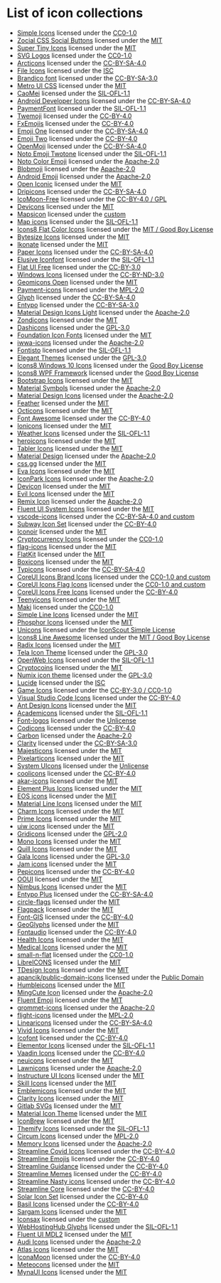# List of icon collections

- [Simple Icons](https://github.com/simple-icons/simple-icons) licensed under
  the
  [CC0-1.0](https://github.com/simple-icons/simple-icons/blob/develop/LICENSE.md)
- [Zocial CSS Social Buttons](https://github.com/smcllns/css-social-buttons)
  licensed under the
  [MIT](https://github.com/smcllns/css-social-buttons/blob/master/LICENSE)
- [Super Tiny Icons](https://github.com/edent/SuperTinyIcons) licensed under the
  [MIT](https://github.com/edent/SuperTinyIcons/blob/master/LICENSE)
- [SVG Logos](https://github.com/gilbarbara/logos) licensed under the
  [CC0-1.0](https://github.com/gilbarbara/logos/blob/master/LICENSE.txt)
- [Arcticons](https://github.com/Donnnno/Arcticons) licensed under the
  [CC-BY-SA-4.0](https://github.com/Donnnno/Arcticons)
- [File Icons](https://github.com/file-icons/icons) licensed under the
  [ISC](undefined)
- [Brandico font](https://github.com/fontello/brandico.font) licensed under the
  [CC-BY-SA-3.0](https://github.com/fontello/brandico.font)
- [Metro UI CSS](https://github.com/olton/Metro-UI-CSS) licensed under the
  [MIT](https://github.com/olton/Metro-UI-CSS/blob/master/LICENSE)
- [CaoMei](https://github.com/xiangsudian/CaoMei) licensed under the
  [SIL-OFL-1.1](https://github.com/xiangsudian/CaoMei)
- [Android Developer Icons](https://github.com/opoloo/androidicons) licensed
  under the
  [CC-BY-SA-4.0](https://github.com/opoloo/androidicons/blob/master/LICENSE.TXT)
- [PaymentFont](https://github.com/AlexanderPoellmann/PaymentFont) licensed
  under the [SIL-OFL-1.1](https://github.com/AlexanderPoellmann/PaymentFont)
- [Twemoji](https://github.com/twitter/twemoji) licensed under the
  [CC-BY-4.0](https://github.com/twitter/twemoji/blob/master/LICENSE-GRAPHICS)
- [FxEmojis](https://github.com/mozilla/fxemoji) licensed under the
  [CC-BY-4.0](https://github.com/mozilla/fxemoji/blob/gh-pages/LICENSE.md)
- [Emoji One](https://github.com/joypixels/emojione-legacy) licensed under the
  [CC-BY-SA-4.0](https://github.com/joypixels/emojione-legacy/blob/master/LICENSE.md)
- [Emoji Two](https://github.com/EmojiTwo/emojitwo) licensed under the
  [CC-BY-4.0](https://github.com/EmojiTwo/emojitwo/blob/master/LICENSE.md)
- [OpenMoji](https://github.com/hfg-gmuend/openmoji) licensed under the
  [CC-BY-SA-4.0](https://github.com/hfg-gmuend/openmoji/blob/master/LICENSE.txt)
- [Noto Emoji Twotone](https://fonts.google.com/noto/specimen/Noto+Emoji)
  licensed under the
  [SIL-OFL-1.1](https://fonts.google.com/noto/specimen/Noto+Emoji/about)
- [Noto Color Emoji](https://github.com/googlefonts/noto-emoji) licensed under
  the [Apache-2.0](https://github.com/googlefonts/noto-emoji/blob/main/LICENSE)
- [Blobmoji](https://github.com/C1710/blobmoji) licensed under the
  [Apache-2.0](https://github.com/C1710/blobmoji/blob/main/LICENSE)
- [Android Emoji](https://github.com/aosp-mirror/platform_frameworks_base)
  licensed under the
  [Apache-2.0](https://github.com/aosp-mirror/platform_frameworks_base/blob/jb-mr2.0.0-release/MODULE_LICENSE_APACHE2)
- [Open Iconic](https://github.com/iconic/open-iconic) licensed under the
  [MIT](https://github.com/iconic/open-iconic)
- [Dripicons](https://github.com/amitjakhu/dripicons) licensed under the
  [CC-BY-SA-4.0](https://github.com/amitjakhu/dripicons/blob/master/LICENSE)
- [IcoMoon-Free](https://github.com/Keyamoon/IcoMoon-Free) licensed under the
  [CC-BY-4.0 / GPL](https://github.com/Keyamoon/IcoMoon-Free/blob/master/License.txt)
- [Devicons](https://github.com/vorillaz/devicons) licensed under the
  [MIT](https://github.com/vorillaz/devicons)
- [Mapsicon](https://github.com/djaiss/mapsicon) licensed under the
  [custom](https://github.com/djaiss/mapsicon)
- [Map icons](https://github.com/scottdejonge/map-icons) licensed under the
  [SIL-OFL-1.1](https://github.com/scottdejonge/map-icons)
- [Icons8 Flat Color Icons](https://github.com/icons8/flat-color-icons) licensed
  under the
  [MIT / Good Boy License](https://github.com/icons8/flat-color-icons/blob/master/LICENSE.md)
- [Bytesize Icons](https://github.com/danklammer/bytesize-icons) licensed under
  the [MIT](https://github.com/danklammer/bytesize-icons/blob/master/LICENSE.md)
- [Ikonate](https://github.com/mikolajdobrucki/ikonate) licensed under the
  [MIT](https://github.com/mikolajdobrucki/ikonate/blob/master/LICENSE)
- [Paper Icons](https://github.com/snwh/paper-icon-theme) licensed under the
  [CC-BY-SA-4.0](https://github.com/snwh/paper-icon-theme/blob/master/LICENSE)
- [Elusive Iconfont](https://github.com/dovy/elusive-iconfont) licensed under
  the [SIL-OFL-1.1](https://github.com/dovy/elusive-iconfont)
- [Flat UI Free](https://github.com/designmodo/Flat-UI) licensed under the
  [CC-BY-3.0](https://github.com/designmodo/Flat-UI/blob/master/readme%20license.txt)
- [Windows Icons](https://github.com/Templarian/WindowsIcons) licensed under the
  [CC-BY-ND-3.0](https://github.com/Templarian/WindowsIcons/blob/master/WindowsPhone/license.txt)
- [Geomicons Open](https://github.com/jxnblk/geomicons-open) licensed under the
  [MIT](https://github.com/jxnblk/geomicons-open)
- [Payment-icons](https://github.com/muffinresearch/payment-icons) licensed
  under the
  [MPL-2.0](https://github.com/muffinresearch/payment-icons/blob/master/LICENSE)
- [Glyph](https://github.com/frexy/glyph-iconset) licensed under the
  [CC-BY-SA-4.0](https://github.com/frexy/glyph-iconset/blob/master/LICENSE)
- [Entypo](https://github.com/danielbruce/entypo) licensed under the
  [CC-BY-SA-3.0](https://github.com/danielbruce/entypo)
- [Material Design Icons Light](https://github.com/Pictogrammers/MaterialDesignLight)
  licensed under the
  [Apache-2.0](https://github.com/Pictogrammers/MaterialDesignLight/blob/master/LICENSE.md)
- [Zondicons](https://github.com/dukestreetstudio/zondicons) licensed under the
  [MIT](https://github.com/dukestreetstudio/zondicons/blob/master/LICENSE)
- [Dashicons](https://github.com/WordPress/dashicons) licensed under the
  [GPL-3.0](https://github.com/WordPress/dashicons/LICENSE)
- [Foundation Icon Fonts](https://github.com/zurb/foundation-icon-fonts)
  licensed under the
  [MIT](https://github.com/zurb/foundation-icon-fonts/blob/master/foundation-icons.css)
- [iwwa-icons](https://github.com/innowatio/iwwa-icons) licensed under the
  [Apache-2.0](https://github.com/innowatio/iwwa-icons/blob/master/LICENSE)
- [Fontisto](https://github.com/kenangundogan/fontisto) licensed under the
  [SIL-OFL-1.1](https://github.com/kenangundogan/fontisto)
- [Elegant Themes](https://github.com/pprince/etlinefont-bower) licensed under
  the [GPL-3.0](https://github.com/pprince/etlinefont-bower/blob/master/LICENSE)
- [Icons8 Windows 10 Icons](https://github.com/icons8/windows-10-icons) licensed
  under the
  [Good Boy License](https://github.com/icons8/windows-10-icons/blob/master/LICENSE.md)
- [Icons8 WPF Framework](https://github.com/icons8/WPF-UI-Framework) licensed
  under the
  [Good Boy License](https://github.com/icons8/WPF-UI-Framework/blob/master/LICENSE.md)
- [Bootstrap Icons](https://github.com/twbs/icons) licensed under the
  [MIT](https://github.com/twbs/icons/blob/main/LICENSE.md)
- [Material Symbols](https://github.com/marella/material-symbols) licensed under
  the
  [Apache-2.0](https://github.com/marella/material-symbols/blob/main/LICENSE)
- [Material Design Icons](https://github.com/marella/material-design-icons)
  licensed under the
  [Apache-2.0](https://github.com/marella/material-design-icons/blob/main/LICENSE)
- [Feather](https://github.com/feathericons/feather) licensed under the
  [MIT](https://github.com/feathericons/feather/blob/master/LICENSE)
- [Octicons](https://github.com/primer/octicons) licensed under the
  [MIT](https://github.com/primer/octicons/blob/main/LICENSE)
- [Font Awesome](https://github.com/FortAwesome/Font-Awesome) licensed under the
  [CC-BY-4.0](https://github.com/FortAwesome/Font-Awesome/blob/6.x/LICENSE.txt)
- [Ionicons](https://github.com/ionic-team/ionicons) licensed under the
  [MIT](https://github.com/ionic-team/ionicons/blob/main/LICENSE)
- [Weather Icons](https://github.com/erikflowers/weather-icons) licensed under
  the [SIL-OFL-1.1](https://github.com/erikflowers/weather-icons)
- [heroicons](https://github.com/tailwindlabs/heroicons) licensed under the
  [MIT](https://github.com/tailwindlabs/heroicons/blob/master/LICENSE)
- [Tabler Icons](https://github.com/tabler/tabler-icons) licensed under the
  [MIT](https://github.com/tabler/tabler-icons/blob/master/LICENSE)
- [Material Design](https://github.com/Templarian/MaterialDesign) licensed under
  the
  [Apache-2.0](https://github.com/Templarian/MaterialDesign/blob/master/LICENSE)
- [css.gg](https://github.com/astrit/css.gg) licensed under the
  [MIT](https://github.com/astrit/css.gg/blob/master/LICENSE)
- [Eva Icons](https://github.com/akveo/eva-icons) licensed under the
  [MIT](https://github.com/akveo/eva-icons/blob/master/LICENSE.txt)
- [IconPark Icons](https://github.com/bytedance/IconPark) licensed under the
  [Apache-2.0](https://github.com/bytedance/IconPark/blob/master/LICENSE)
- [Devicon](https://github.com/devicons/devicon) licensed under the
  [MIT](https://github.com/devicons/devicon/blob/master/LICENSE)
- [Evil Icons](https://github.com/evil-icons/evil-icons) licensed under the
  [MIT](https://github.com/evil-icons/evil-icons/blob/master/LICENSE.txt)
- [Remix Icon](https://github.com/Remix-Design/RemixIcon) licensed under the
  [Apache-2.0](https://github.com/Remix-Design/RemixIcon/blob/master/License)
- [Fluent UI System Icons](https://github.com/microsoft/fluentui-system-icons)
  licensed under the
  [MIT](https://github.com/microsoft/fluentui-system-icons/blob/master/LICENSE)
- [vscode-icons](https://github.com/vscode-icons/vscode-icons) licensed under
  the [CC-BY-SA-4.0 and custom](https://github.com/vscode-icons/vscode-icons)
- [Subway Icon Set](https://github.com/mariuszostrowski/subway) licensed under
  the
  [CC-BY-4.0](https://github.com/mariuszostrowski/subway/blob/master/LICENSE.md)
- [Iconoir](https://github.com/iconoir-icons/iconoir) licensed under the
  [MIT](https://github.com/iconoir-icons/iconoir/blob/main/LICENSE)
- [Cryptocurrency Icons](https://github.com/spothq/cryptocurrency-icons)
  licensed under the
  [CC0-1.0](https://github.com/spothq/cryptocurrency-icons/blob/master/LICENSE.md)
- [flag-icons](https://github.com/lipis/flag-icons) licensed under the
  [MIT](https://github.com/lipis/flag-icons/blob/main/LICENSE)
- [FlatKit](https://github.com/madebybowtie/FlagKit) licensed under the
  [MIT](https://github.com/madebybowtie/FlagKit/blob/master/LICENSE)
- [Boxicons](https://github.com/atisawd/boxicons) licensed under the
  [MIT](https://boxicons.com/usage#license)
- [Typicons](https://github.com/stephenhutchings/typicons.font) licensed under
  the [CC-BY-SA-4.0](https://github.com/stephenhutchings/typicons.font)
- [CoreUI Icons Brand Icons](https://github.com/coreui/coreui-icons) licensed
  under the [CC0-1.0 and custom](https://github.com/coreui/coreui-icons)
- [CoreUI Icons Flag Icons](https://github.com/coreui/coreui-icons) licensed
  under the [CC0-1.0 and custom](https://github.com/coreui/coreui-icons)
- [CoreUI Icons Free Icons](https://github.com/coreui/coreui-icons) licensed
  under the [CC-BY-4.0](https://github.com/coreui/coreui-icons)
- [Teenyicons](https://github.com/teenyicons/teenyicons) licensed under the
  [MIT](https://github.com/teenyicons/teenyicons/blob/master/LICENSE)
- [Maki](https://github.com/mapbox/maki) licensed under the
  [CC0-1.0](https://github.com/mapbox/maki/blob/main/LICENSE.txt)
- [Simple Line Icons](https://github.com/thesabbir/simple-line-icons) licensed
  under the
  [MIT](https://github.com/thesabbir/simple-line-icons/blob/master/LICENSE.md)
- [Phosphor Icons](https://github.com/phosphor-icons/core) licensed under the
  [MIT](https://github.com/phosphor-icons/core/blob/main/LICENSE)
- [Unicons](https://github.com/Iconscout/unicons) licensed under the
  [IconScout Simple License](https://github.com/Iconscout/unicons/blob/master/LICENSE)
- [Icons8 Line Awesome](https://github.com/icons8/line-awesome) licensed under
  the [MIT / Good Boy License](https://github.com/icons8/line-awesome)
- [Radix Icons](https://github.com/radix-ui/icons) licensed under the
  [MIT](https://github.com/radix-ui/icons/blob/master/LICENSE)
- [Tela Icon Theme](https://github.com/vinceliuice/Tela-icon-theme) licensed
  under the
  [GPL-3.0](https://github.com/vinceliuice/Tela-icon-theme/blob/master/COPYING)
- [OpenWeb Icons](https://github.com/pfefferle/openwebicons) licensed under the
  [SIL-OFL-1.1](https://github.com/pfefferle/openwebicons/blob/master/License.txt)
- [Cryptocoins](https://github.com/AllienWorks/cryptocoins) licensed under the
  [MIT](https://github.com/AllienWorks/cryptocoins/blob/master/LICENCE)
- [Numix icon theme](https://github.com/numixproject/numix-icon-theme) licensed
  under the
  [GPL-3.0](https://github.com/numixproject/numix-icon-theme/blob/master/license)
- [Lucide](https://github.com/lucide-icons/lucide) licensed under the
  [ISC](https://github.com/lucide-icons/lucide/blob/main/LICENSE)
- [Game Icons](https://github.com/game-icons/icons) licensed under the
  [CC-BY-3.0 / CC0-1.0](https://github.com/game-icons/icons/blob/master/license.txt)
- [Visual Studio Code Icons](https://github.com/microsoft/vscode-icons) licensed
  under the
  [CC-BY-4.0](https://github.com/microsoft/vscode-icons/blob/main/LICENSE)
- [Ant Design Icons](https://github.com/ant-design/ant-design-icons) licensed
  under the
  [MIT](https://github.com/ant-design/ant-design-icons/blob/master/LICENSE)
- [Academicons](https://github.com/jpswalsh/academicons) licensed under the
  [SIL-OFL-1.1](https://github.com/jpswalsh/academicons)
- [Font-logos](https://github.com/Lukas-W/font-logos) licensed under the
  [Unlicense](https://github.com/lukas-w/font-logos/blob/master/LICENSE)
- [Codicons](https://github.com/microsoft/vscode-codicons) licensed under the
  [CC-BY-4.0](https://github.com/microsoft/vscode-codicons/blob/main/LICENSE)
- [Carbon](https://github.com/carbon-design-system/carbon) licensed under the
  [Apache-2.0](https://github.com/carbon-design-system/carbon/blob/main/LICENSE)
- [Clarity](undefined) licensed under the
  [CC-BY-SA-3.0](https://github.com/jcubic/Clarity)
- [Majesticons](https://github.com/halfmage/majesticons) licensed under the
  [MIT](https://github.com/halfmage/majesticons/blob/main/LICENSE)
- [Pixelarticons](https://github.com/halfmage/pixelarticons) licensed under the
  [MIT](https://github.com/halfmage/pixelarticons/blob/master/LICENSE)
- [System UIcons](https://github.com/CoreyGinnivan/system-uicons) licensed under
  the
  [Unlicense](https://github.com/CoreyGinnivan/system-uicons/blob/master/LICENSE)
- [coolicons](https://github.com/krystonschwarze/coolicons) licensed under the
  [CC-BY-4.0](https://coolicons.cool/legal#License)
- [akar-icons](https://github.com/artcoholic/akar-icons) licensed under the
  [MIT](https://github.com/artcoholic/akar-icons/blob/master/LICENSE)
- [Element Plus Icons](https://github.com/element-plus/element-plus-icons)
  licensed under the
  [MIT](https://github.com/element-plus/element-plus-icons/blob/main/LICENSE)
- [EOS icons](https://gitlab.com/SUSE-UIUX/eos-icons) licensed under the
  [MIT](https://gitlab.com/SUSE-UIUX/eos-icons/-/blob/master/LICENSE)
- [Material Line Icons](https://github.com/cyberalien/line-md) licensed under
  the [MIT](https://github.com/cyberalien/line-md/blob/master/license.txt)
- [Charm Icons](https://github.com/jaynewey/charm-icons) licensed under the
  [MIT](https://github.com/jaynewey/charm-icons/blob/main/LICENSE)
- [Prime Icons](https://github.com/primefaces/primeicons) licensed under the
  [MIT](https://github.com/primefaces/primeicons/blob/master/LICENSE)
- [uiw icons](https://github.com/uiwjs/icons) licensed under the
  [MIT](https://github.com/uiwjs/icons/blob/master/LICENSE)
- [Gridicons](https://github.com/Automattic/gridicons) licensed under the
  [GPL-2.0](https://github.com/Automattic/gridicons/blob/trunk/LICENSE.md)
- [Mono Icons](https://github.com/mono-company/mono-icons) licensed under the
  [MIT](https://github.com/mono-company/mono-icons/blob/master/LICENSE.md)
- [Quill Icons](https://github.com/yourtempo/tempo-quill-icons) licensed under
  the [MIT](https://github.com/yourtempo/tempo-quill-icons/blob/main/LICENSE)
- [Gala Icons](https://github.com/sisyphusion/gala-icons) licensed under the
  [GPL-3.0](https://github.com/sisyphusion/gala-icons/blob/main/LICENSE)
- [Jam icons](https://github.com/michaelampr/jam) licensed under the
  [MIT](https://github.com/michaelampr/jam/blob/master/LICENSE)
- [Pepicons](https://github.com/CyCraft/pepicons) licensed under the
  [CC-BY-4.0](https://github.com/CyCraft/pepicons/blob/dev/LICENSE)
- [OOUI](https://github.com/wikimedia/oojs-ui) licensed under the
  [MIT](https://github.com/wikimedia/oojs-ui/blob/master/LICENSE-MIT)
- [Nimbus Icons](https://github.com/cyberalien/nimbus-icons) licensed under the
  [MIT](https://github.com/cyberalien/nimbus-icons/blob/main/LICENSE)
- [Entypo Plus](https://github.com/chancancode/entypo-plus) licensed under the
  [CC-BY-SA-4.0](https://github.com/chancancode/entypo-plus/blob/master/LICENSE)
- [circle-flags](https://github.com/HatScripts/circle-flags) licensed under the
  [MIT](https://github.com/HatScripts/circle-flags/blob/gh-pages/LICENSE.md)
- [Flagpack](https://github.com/Yummygum/flagpack-core) licensed under the
  [MIT](https://github.com/Yummygum/flagpack-core/blob/main/LICENSE)
- [Font-GIS](https://github.com/viglino/font-gis) licensed under the
  [CC-BY-4.0](https://github.com/Viglino/font-gis/blob/main/LICENSE-CC-BY.md)
- [GeoGlyphs](https://github.com/cugos/geoglyphs) licensed under the
  [MIT](https://github.com/cugos/geoglyphs/blob/main/LICENSE.md)
- [Fontaudio](https://github.com/fefanto/fontaudio) licensed under the
  [CC-BY-4.0](https://github.com/fefanto/fontaudio)
- [Health Icons](https://github.com/resolvetosavelives/healthicons) licensed
  under the
  [MIT](https://github.com/resolvetosavelives/healthicons/blob/main/LICENSE)
- [Medical Icons](https://github.com/samcome/webfont-medical-icons) licensed
  under the
  [MIT](https://github.com/samcome/webfont-medical-icons/blob/master/LICENSE)
- [small-n-flat](https://github.com/paomedia/small-n-flat) licensed under the
  [CC0-1.0](https://github.com/paomedia/small-n-flat/blob/master/LICENSE)
- [LibreICONS](https://github.com/DiemenDesign/LibreICONS) licensed under the
  [MIT](https://github.com/DiemenDesign/LibreICONS/blob/master/LICENSE)
- [TDesign Icons](https://github.com/Tencent/tdesign-icons) licensed under the
  [MIT](https://github.com/Tencent/tdesign-icons/blob/develop/LICENSE)
- [apancik/public-domain-icons](https://github.com/apancik/public-domain-icons)
  licensed under the
  [Public Domain](https://github.com/apancik/public-domain-icons)
- [Humbleicons](https://github.com/zraly/humbleicons) licensed under the
  [MIT](https://github.com/zraly/humbleicons/blob/master/license)
- [MingCute Icon](https://github.com/Richard9394/MingCute) licensed under the
  [Apache-2.0](https://github.com/Richard9394/MingCute/blob/main/LICENSE)
- [Fluent Emoji](https://github.com/microsoft/fluentui-emoji) licensed under the
  [MIT](https://github.com/microsoft/fluentui-emoji/blob/main/LICENSE)
- [grommet-icons](https://github.com/grommet/grommet-icons) licensed under the
  [Apache-2.0](https://github.com/grommet/grommet-icons/blob/master/LICENSE)
- [flight-icons](https://github.com/hashicorp/design-system) licensed under the
  [MPL-2.0](https://github.com/hashicorp/design-system/blob/main/LICENSE)
- [Linearicons](https://github.com/cjpatoilo/linearicons) licensed under the
  [CC-BY-SA-4.0](https://github.com/cjpatoilo/linearicons)
- [Vivid Icons](https://github.com/webkul/vivid) licensed under the
  [MIT](https://github.com/webkul/vivid/blob/master/LICENSE)
- [Icofont](https://github.com/LuanHimmlisch/icofont) licensed under the
  [CC-BY-4.0](https://github.com/LuanHimmlisch/icofont/blob/main/LICENSE)
- [Elementor Icons](https://github.com/elementor/elementor-icons) licensed under
  the [SIL-OFL-1.1](https://github.com/elementor/elementor-icons)
- [Vaadin Icons](https://github.com/vaadin/web-components) licensed under the
  [CC-BY-4.0](https://github.com/vaadin/web-components/tree/master/packages/icons)
- [neuicons](https://github.com/neuicons/neu) licensed under the
  [MIT](https://github.com/neuicons/neu/blob/master/LICENSE)
- [Lawnicons](https://github.com/LawnchairLauncher/lawnicons) licensed under the
  [Apache-2.0](https://github.com/LawnchairLauncher/lawnicons/blob/develop/LICENSE)
- [Instructure UI Icons](https://github.com/instructure/instructure-ui) licensed
  under the
  [MIT](https://github.com/instructure/instructure-ui/blob/master/LICENSE.md)
- [Skill Icons](https://github.com/tandpfun/skill-icons) licensed under the
  [MIT](https://github.com/tandpfun/skill-icons/blob/main/LICENSE)
- [Emblemicons](https://github.com/emblemicons/emblemicons.github.io) licensed
  under the
  [MIT](https://github.com/emblemicons/emblemicons.github.io/blob/master/LICENSE.md)
- [Clarity Icons](https://github.com/vmware/clarity-assets) licensed under the
  [MIT](https://github.com/vmware/clarity-assets/blob/master/LICENSE)
- [Gitlab SVGs](https://gitlab.com/gitlab-org/gitlab-svgs) licensed under the
  [MIT](https://gitlab.com/gitlab-org/gitlab-svgs/-/blob/main/LICENSE)
- [Material Icon Theme](https://github.com/PKief/vscode-material-icon-theme)
  licensed under the
  [MIT](https://github.com/PKief/vscode-material-icon-theme/blob/main/LICENSE.md)
- [IconBrew](https://github.com/elrumo/icon-brew) licensed under the
  [MIT](https://github.com/elrumo/icon-brew/blob/master/LICENSE.md)
- [Themify Icons](https://github.com/lykmapipo/themify-icons) licensed under the
  [SIL-OFL-1.1](https://github.com/lykmapipo/themify-icons)
- [Circum Icons](https://github.com/Klarr-Agency/Circum-Icons) licensed under
  the [MPL-2.0](https://github.com/Klarr-Agency/Circum-Icons/blob/main/LICENSE)
- [Memory Icons](https://github.com/Pictogrammers/Memory) licensed under the
  [Apache-2.0](https://github.com/Pictogrammers/Memory/blob/main/LICENSE)
- [Streamline Covid Icons](https://github.com/webalys-hq/streamline-vectors)
  licensed under the
  [CC-BY-4.0](https://github.com/webalys-hq/streamline-vectors/tree/main/covid)
- [Streamline Emojis](https://github.com/webalys-hq/streamline-vectors) licensed
  under the
  [CC-BY-4.0](https://github.com/webalys-hq/streamline-vectors/tree/main/freebies-freemojis)
- [Streamline Guidance](https://github.com/webalys-hq/streamline-vectors)
  licensed under the
  [CC-BY-4.0](https://github.com/webalys-hq/streamline-vectors/tree/main/guidance)
- [Streamline Memes](https://github.com/webalys-hq/streamline-vectors) licensed
  under the
  [CC-BY-4.0](https://github.com/webalys-hq/streamline-vectors/tree/main/memes)
- [Streamline Nasty icons](https://github.com/webalys-hq/streamline-vectors)
  licensed under the
  [CC-BY-4.0](https://github.com/webalys-hq/streamline-vectors/tree/main/nasty-icons)
- [Streamline Core](https://github.com/webalys-hq/streamline-vectors) licensed
  under the
  [CC-BY-4.0](https://github.com/webalys-hq/streamline-vectors/tree/main/ui-icons)
- [Solar Icon Set](https://github.com/480-Design/Solar-icon-set) licensed under
  the [CC-BY-4.0](https://www.figma.com/community/file/1166831539721848736)
- [Basil Icons](https://craftwork.design/downloads/basil/) licensed under the
  [CC-BY-4.0](https://www.figma.com/community/file/931906394678748246)
- [Sargam Icons](https://github.com/planetabhi/sargam-icons) licensed under the
  [MIT](https://github.com/planetabhi/sargam-icons/blob/main/LICENSE.txt)
- [Iconsax](https://github.com/lusaxweb/iconsax) licensed under the
  [custom](https://iconsax.io/#license)
- [WebHostingHub Glyphs](https://www.webhostinghub.com/glyphs/) licensed under
  the [SIL-OFL-1.1](https://github.com/BanzaiTokyo/webhostinghub-glyphs)
- [Fluent UI MDL2](https://github.com/microsoft/fluentui/tree/master/packages/react-icons-mdl2)
  licensed under the
  [MIT](https://github.com/microsoft/fluentui/blob/master/packages/react-icons-mdl2/LICENSE)
- [Audi Icons](https://github.com/audi/audi-icon) licensed under the
  [Apache-2.0](https://github.com/audi/audi-icon/blob/master/package.json)
- [Atlas icons](https://github.com/Vectopus/Atlas-icons-font) licensed under the
  [MIT](https://github.com/Vectopus/Atlas-icons-font/blob/main/LICENSE)
- [IconaMoon](https://github.com/dariushhpg1/IconaMoon) licensed under the
  [CC-BY-4.0](https://www.figma.com/community/file/1014143897459418663/iconamoon-1-1-2400-icons-8-styles)
- [Meteocons](https://github.com/basmilius/weather-icons) licensed under the
  [MIT](https://github.com/basmilius/weather-icons/blob/dev/LICENSE)
- [MynaUI Icons](https://github.com/praveenjuge/mynaui-icons) licensed under the
  [MIT](https://github.com/praveenjuge/mynaui-icons/blob/main/LICENSE)
